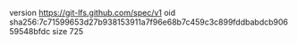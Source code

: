 version https://git-lfs.github.com/spec/v1
oid sha256:7c71599653d27b938153911a7f96e68b7c459c3c899fddbabdcb90659548bfdc
size 725

